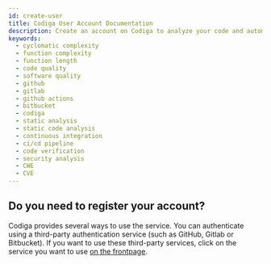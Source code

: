 ```yaml
---
id: create-user
title: Codiga User Account Documentation
description: Create an account on Codiga to analyze your code and automated your Code Reviews on GitHub, GitLab and Bitbucket. Support for 12+ languages, start for free today.
keywords:
  - cyclomatic complexity
  - function complexity
  - function length
  - code quality
  - software quality
  - github
  - gitlab
  - github actions
  - bitbucket
  - codiga
  - static analysis
  - static code analysis
  - continuous integration
  - ci/cd pipeline
  - code verification
  - security analysis
  - CWE
  - CVE
---
```


## Do you need to register your account?

Codiga provides several ways to use the service.
You can authenticate using a third-party authentication service (such as GitHub, Gitlab or Bitbucket).
If you want to use these third-party services, click on the service
you want to use [on the frontpage](https://app.codiga.io).
